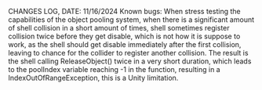 CHANGES LOG, DATE: 11/16/2024
Known bugs: 
    When stress testing the capabilities of the object pooling system, when there is a significant amount of shell collision in a short amount of times, shell sometimes register collision twice before they get disable, which is not how it is suppose to work, as the shell should get disable immediately after the first collision, leaving to chance for the collider to register another collision. The result is the shell calling ReleaseObject() twice in a very short duration, which leads to the poolIndex variable reaching -1 in the function, resulting in a IndexOutOfRangeException, this is a Unity limitation.
